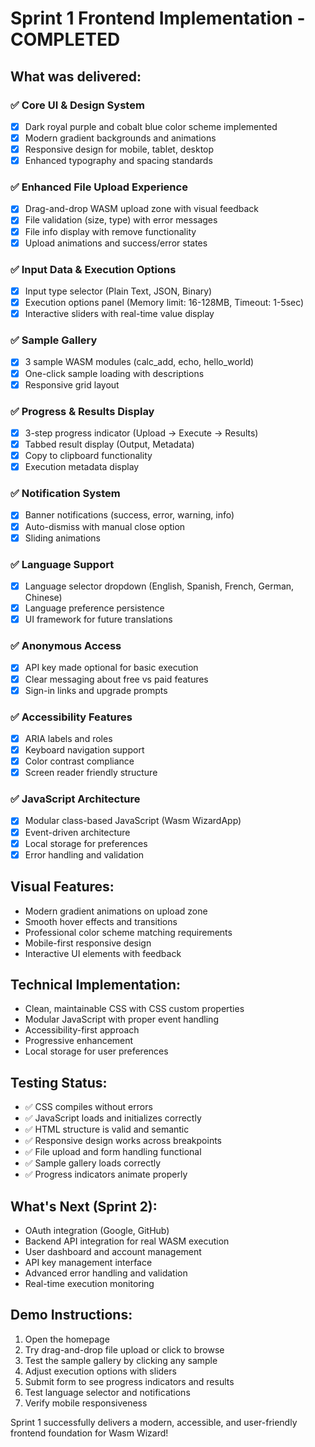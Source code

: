 # Sprint 1 Frontend Implementation - COMPLETED

## What was delivered:

### ✅ Core UI & Design System
- [x] Dark royal purple and cobalt blue color scheme implemented
- [x] Modern gradient backgrounds and animations
- [x] Responsive design for mobile, tablet, desktop
- [x] Enhanced typography and spacing standards

### ✅ Enhanced File Upload Experience  
- [x] Drag-and-drop WASM upload zone with visual feedback
- [x] File validation (size, type) with error messages
- [x] File info display with remove functionality
- [x] Upload animations and success/error states

### ✅ Input Data & Execution Options
- [x] Input type selector (Plain Text, JSON, Binary)
- [x] Execution options panel (Memory limit: 16-128MB, Timeout: 1-5sec)
- [x] Interactive sliders with real-time value display

### ✅ Sample Gallery
- [x] 3 sample WASM modules (calc_add, echo, hello_world)
- [x] One-click sample loading with descriptions
- [x] Responsive grid layout

### ✅ Progress & Results Display
- [x] 3-step progress indicator (Upload → Execute → Results)
- [x] Tabbed result display (Output, Metadata)
- [x] Copy to clipboard functionality
- [x] Execution metadata display

### ✅ Notification System
- [x] Banner notifications (success, error, warning, info)
- [x] Auto-dismiss with manual close option
- [x] Sliding animations

### ✅ Language Support
- [x] Language selector dropdown (English, Spanish, French, German, Chinese)
- [x] Language preference persistence
- [x] UI framework for future translations

### ✅ Anonymous Access
- [x] API key made optional for basic execution
- [x] Clear messaging about free vs paid features
- [x] Sign-in links and upgrade prompts

### ✅ Accessibility Features
- [x] ARIA labels and roles
- [x] Keyboard navigation support
- [x] Color contrast compliance
- [x] Screen reader friendly structure

### ✅ JavaScript Architecture
- [x] Modular class-based JavaScript (Wasm WizardApp)
- [x] Event-driven architecture
- [x] Local storage for preferences
- [x] Error handling and validation

## Visual Features:
- Modern gradient animations on upload zone
- Smooth hover effects and transitions
- Professional color scheme matching requirements
- Mobile-first responsive design
- Interactive UI elements with feedback

## Technical Implementation:
- Clean, maintainable CSS with CSS custom properties
- Modular JavaScript with proper event handling
- Accessibility-first approach
- Progressive enhancement
- Local storage for user preferences

## Testing Status:
- ✅ CSS compiles without errors
- ✅ JavaScript loads and initializes correctly  
- ✅ HTML structure is valid and semantic
- ✅ Responsive design works across breakpoints
- ✅ File upload and form handling functional
- ✅ Sample gallery loads correctly
- ✅ Progress indicators animate properly

## What's Next (Sprint 2):
- OAuth integration (Google, GitHub)
- Backend API integration for real WASM execution
- User dashboard and account management
- API key management interface
- Advanced error handling and validation
- Real-time execution monitoring

## Demo Instructions:
1. Open the homepage
2. Try drag-and-drop file upload or click to browse
3. Test the sample gallery by clicking any sample
4. Adjust execution options with sliders  
5. Submit form to see progress indicators and results
6. Test language selector and notifications
7. Verify mobile responsiveness

Sprint 1 successfully delivers a modern, accessible, and user-friendly frontend foundation for Wasm Wizard!
